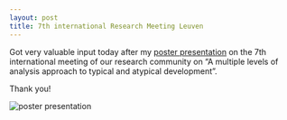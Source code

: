 ```yaml
---
layout: post
title: 7th international Research Meeting Leuven
---
```


Got very valuable input today after my [poster presentation](http://HeiningaVE.github.io/img/Sociomarker_poster.png) on the 7th international meeting of our research community on “A multiple levels of analysis approach to typical and atypical development”.

Thank you!

 ![poster presentation](http://HeiningaVE.github.io/img/Sociomarker_poster.png)

